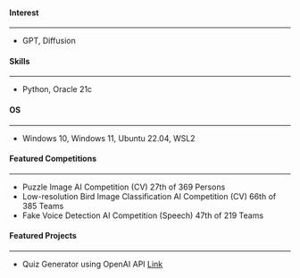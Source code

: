 #### Interest
---
- GPT, Diffusion

#### Skills
---
- Python, Oracle 21c

#### OS
---
- Windows 10, Windows 11, Ubuntu 22.04, WSL2

#### Featured Competitions
---
- Puzzle Image AI Competition (CV) 27th of 369 Persons 
- Low-resolution Bird Image Classification AI Competition (CV) 66th of 385 Teams
- Fake Voice Detection AI Competition (Speech) 47th of 219 Teams

#### Featured Projects
---
- Quiz Generator using OpenAI API [Link](https://quiz-bot-4.streamlit.app)
